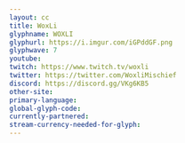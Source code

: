 ```yaml
---
layout: cc
title: WoxLi
glyphname: WOXLI
glyphurl: https://i.imgur.com/iGPddGF.png
glyphwave: 7
youtube: 
twitch: https://www.twitch.tv/woxli
twitter: https://twitter.com/WoxliMischief
discord: https://discord.gg/VKg6KB5
other-site: 
primary-language: 
global-glyph-code: 
currently-partnered: 
stream-currency-needed-for-glyph: 
---
```


